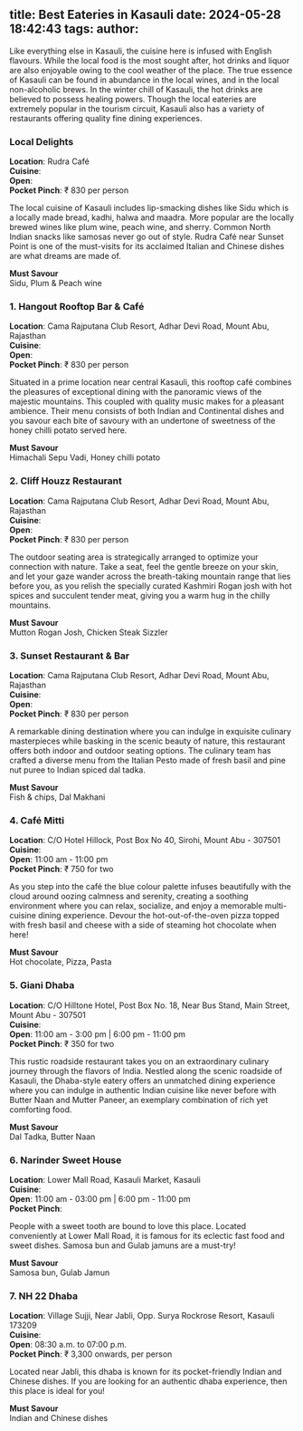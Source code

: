 title: Best Eateries in Kasauli
date: 2024-05-28 18:42:43
tags:
author:
---
Like everything else in Kasauli, the cuisine here is infused with English flavours. While the local food is the most sought after, hot drinks and liquor are also enjoyable owing to the cool weather of the place. The true essence of Kasauli can be found in abundance in the local wines, and in the local non-alcoholic brews. In the winter chill of Kasauli, the hot drinks are believed to possess healing powers. Though the local eateries are extremely popular in the tourism circuit, Kasauli also has a variety of restaurants offering quality fine dining experiences.

### Local Delights
**Location**: Rudra Café<br>
**Cuisine**:<br>
**Open**:<br>
**Pocket Pinch**: ₹ 830 per person

The local cuisine of Kasauli includes lip-smacking dishes like Sidu which is a locally made bread, kadhi, halwa and maadra. More popular are the locally brewed wines like plum wine, peach wine, and sherry. Common North Indian snacks like samosas never go out of style. Rudra Café near Sunset Point is one of the must-visits for its acclaimed Italian and Chinese dishes are what dreams are made of.   

**Must Savour**<br>
Sidu, Plum & Peach wine


### 1. Hangout Rooftop Bar & Café
**Location**: Cama Rajputana Club Resort, Adhar Devi Road, Mount Abu, Rajasthan<br>
**Cuisine**:<br>
**Open**:<br>
**Pocket Pinch**: ₹ 830 per person

Situated in a prime location near central Kasauli, this rooftop café combines the pleasures of exceptional dining with the panoramic views of the majestic mountains. This coupled with quality music makes for a pleasant ambience. Their menu consists of both Indian and Continental dishes and you savour each bite of savoury with an undertone of sweetness of the honey chilli potato served here.

**Must Savour**<br>
Himachali Sepu Vadi, Honey chilli potato


### 2. Cliff Houzz Restaurant
**Location**: Cama Rajputana Club Resort, Adhar Devi Road, Mount Abu, Rajasthan<br>
**Cuisine**:<br>
**Open**:<br>
**Pocket Pinch**: ₹ 830 per person

The outdoor seating area is strategically arranged to optimize your connection with nature. Take a seat, feel the gentle breeze on your skin, and let your gaze wander across the breath-taking mountain range that lies before you, as you relish the specially curated Kashmiri Rogan josh with hot spices and succulent tender meat, giving you a warm hug in the chilly mountains.    

**Must Savour**<br>
Mutton Rogan Josh, Chicken Steak Sizzler


### 3. Sunset Restaurant & Bar
**Location**: Cama Rajputana Club Resort, Adhar Devi Road, Mount Abu, Rajasthan<br>
**Cuisine**:<br>
**Open**:<br>
**Pocket Pinch**: ₹ 830 per person

A remarkable dining destination where you can indulge in exquisite culinary masterpieces while basking in the scenic beauty of nature, this restaurant offers both indoor and outdoor seating options. The culinary team has crafted a diverse menu from the Italian Pesto made of fresh basil and pine nut puree to Indian spiced dal tadka.   

**Must Savour**<br>
Fish & chips, Dal Makhani


### 4. Café Mitti
**Location**: C/O Hotel Hillock, Post Box No 40, Sirohi, Mount Abu - 307501<br>
**Cuisine**:<br>
**Open**: 11:00 am - 11:00 pm<br>
**Pocket Pinch**: ₹ 750 for two

As you step into the café the blue colour palette infuses beautifully with the cloud around oozing calmness and serenity, creating a soothing environment where you can relax, socialize, and enjoy a memorable multi-cuisine dining experience. Devour the hot-out-of-the-oven pizza topped with fresh basil and cheese with a side of steaming hot chocolate when here!   

**Must Savour**<br>
Hot chocolate, Pizza, Pasta


### 5. Giani Dhaba
**Location**: C/O Hilltone Hotel, Post Box No. 18, Near Bus Stand, Main Street, Mount Abu - 307501<br>
**Cuisine**:<br>
**Open**: 11:00 am - 3:00 pm | 6:00 pm - 11:00 pm<br>
**Pocket Pinch**: ₹ 350 for two

This rustic roadside restaurant takes you on an extraordinary culinary journey through the flavors of India. Nestled along the scenic roadside of Kasauli, the Dhaba-style eatery offers an unmatched dining experience where you can indulge in authentic Indian cuisine like never before with Butter Naan and Mutter Paneer, an exemplary combination of rich yet comforting food. 

**Must Savour**<br>
Dal Tadka, Butter Naan

### 6. Narinder Sweet House
**Location**: Lower Mall Road, Kasauli Market, Kasauli<br>
**Cuisine**:<br>
**Open**: 11:00 am - 03:00 pm | 6:00 pm - 11:00 pm<br>
**Pocket Pinch**: 

People with a sweet tooth are bound to love this place. Located conveniently at Lower Mall Road, it is famous for its eclectic fast food and sweet dishes. Samosa bun and Gulab jamuns are a must-try!   

**Must Savour**<br>
Samosa bun, Gulab Jamun


### 7. NH 22 Dhaba
**Location**: Village Sujji, Near Jabli, Opp. Surya Rockrose Resort, Kasauli 173209<br>
**Cuisine**:<br>
**Open**: 08:30 a.m. to 07:00 p.m.<br>
**Pocket Pinch**: ₹ 3,300 onwards, per person

Located near Jabli, this dhaba is known for its pocket-friendly Indian and Chinese dishes. If you are looking for an authentic dhaba experience, then this place is ideal for you!  

**Must Savour**<br>
Indian and Chinese dishes
